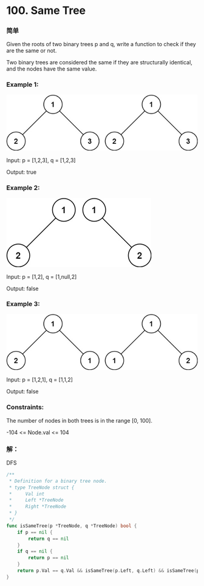 # 100. Same Tree

### 简单

Given the roots of two binary trees p and q, write a function to check if they are the same or not.

Two binary trees are considered the same if they are structurally identical, and the nodes have the same value.

### Example 1:

![bt1](/file/img/bt_ex1.jpg)

Input: p = [1,2,3], q = [1,2,3]

Output: true

### Example 2:

![bt2](/file/img/bt_ex2.jpg)

Input: p = [1,2], q = [1,null,2]

Output: false

### Example 3:

![bt3](/file/img/bt_ex3.jpg)

Input: p = [1,2,1], q = [1,1,2]

Output: false
 
### Constraints:

The number of nodes in both trees is in the range [0, 100].

-104 <= Node.val <= 104

### 解：

DFS

```go
/**
 * Definition for a binary tree node.
 * type TreeNode struct {
 *     Val int
 *     Left *TreeNode
 *     Right *TreeNode
 * }
 */
func isSameTree(p *TreeNode, q *TreeNode) bool {
	if p == nil {
		return q == nil
	}
	if q == nil {
		return p == nil
	}
	return p.Val == q.Val && isSameTree(p.Left, q.Left) && isSameTree(p.Right, q.Right)
}
```